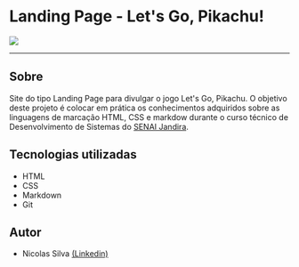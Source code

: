 # Landing Page - Let's Go, Pikachu!

![](./screenshot/desktop.png)

---
## Sobre
Site do tipo Landing Page para divulgar o jogo Let's Go, Pikachu. O objetivo deste projeto é colocar em prática os conhecimentos adquiridos sobre as linguagens de marcação HTML, CSS e markdow durante o curso técnico de Desenvolvimento de Sistemas do [SENAI Jandira](https://sp.senai.br/unidade/jandira/).

## Tecnologias utilizadas
- HTML
- CSS
- Markdown
- Git

## Autor

- Nicolas Silva [(Linkedin)](https://www.linkedin.com/in/nicolas-silva-b53b16327/)
